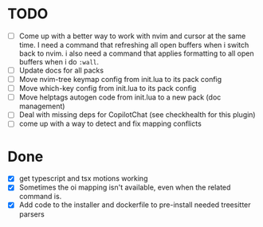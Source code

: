 # TODO

- [ ] Come up with a better way to work with nvim and cursor at the same time. I need a command that refreshing all open buffers when i switch back to nvim. i also need a command that applies formatting to all open buffers when i do `:wall`.
- [ ] Update docs for all packs 
- [ ] Move nvim-tree keymap config from init.lua to its pack config
- [ ] Move which-key config from init.lua to its pack config
- [ ] Move helptags autogen code from init.lua to a new pack (doc management)
- [ ] Deal with missing deps for CopilotChat (see checkhealth for this plugin) 
- [ ] come up with a way to detect and fix mapping conflicts

# Done

- [x] get typescript and tsx motions working
- [x] Sometimes the <Leader>oi mapping isn't available, even when the related command is. 
- [x] Add code to the installer and dockerfile to pre-install needed treesitter parsers